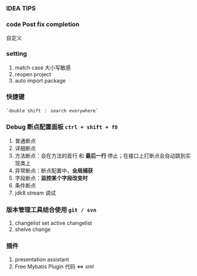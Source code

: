### IDEA TIPS


### code Post fix completion
自定义


### setting
1. match case 大小写敏感
2. reopen project
3. auto import package

### 快捷键
    `double shift ： search everywhere`
 
### Debug  断点配置面板 `ctrl + shift + f8`
1. 普通断点
2. 详细断点
3. 方法断点：会在方法的首行 和 **最后一行** 停止；在接口上打断点会自动跳到实现类上
4. 异常断点：断点配置中，**全局捕获**
5. 字段断点：**监控某个字段改变时**
6. 条件断点
7. jdk8 stream 调试


### 版本管理工具结合使用 `git / svn`
1. changelist   set active changelist
2. shelve change


### 插件
1. presentation assistant
2. Free Mybatis Plugin 代码 <=> xml

